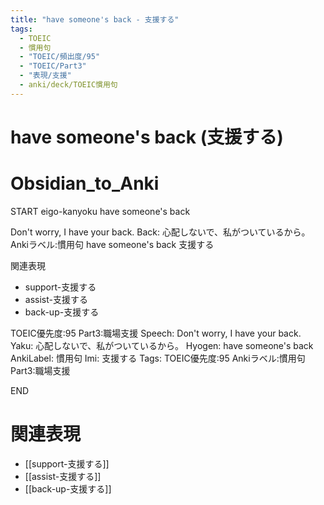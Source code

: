 ```yaml
---
title: "have someone's back - 支援する"
tags:
  - TOEIC
  - 慣用句
  - "TOEIC/頻出度/95"
  - "TOEIC/Part3"
  - "表現/支援"
  - anki/deck/TOEIC慣用句
---
```


# have someone's back (支援する)

# Obsidian_to_Anki
START
eigo-kanyoku
have someone's back

Don't worry, I have your back.
Back:
心配しないで、私がついているから。
Ankiラベル:慣用句
have someone's back
支援する

関連表現
- support-支援する
- assist-支援する
- back-up-支援する

TOEIC優先度:95
Part3:職場支援
Speech: Don't worry, I have your back.
Yaku: 心配しないで、私がついているから。
Hyogen: have someone's back
AnkiLabel: 慣用句
Imi: 支援する
Tags: TOEIC優先度:95 Ankiラベル:慣用句 Part3:職場支援
<!--ID: 1751043183029-->
END

# 関連表現
- [[support-支援する]]
- [[assist-支援する]]
- [[back-up-支援する]]
